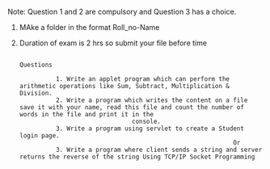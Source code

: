 Note: Question 1 and 2 are compulsory and Question 3 has a choice.

1. MAke a folder in the format Roll_no-Name
2. Duration of exam is 2 hrs so submit your file before time

                                                                                        Questions
                                                           
                 1. Write an applet program which can perform the arithmetic operations like Sum, Subtract, Multiplication & Division.
                 2. Write a program which writes the content on a file save it with your name, read this file and count the number of words in the file and print it in the 
                                      console.                                           
                 3. Write a program using servlet to create a Student login page.
                                                                  Or
                 3. Write a program where client sends a string and server returns the reverse of the string Using TCP/IP Socket Programming
                                              

